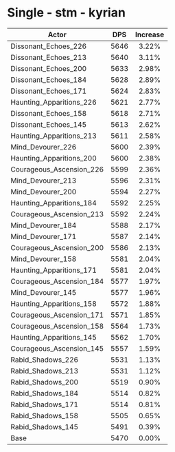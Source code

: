 # Single - stm - kyrian
| Actor | DPS | Increase |
|---|:---:|:---:|
|Dissonant_Echoes_226|5646|3.22%|
|Dissonant_Echoes_213|5640|3.11%|
|Dissonant_Echoes_200|5633|2.98%|
|Dissonant_Echoes_184|5628|2.89%|
|Dissonant_Echoes_171|5624|2.83%|
|Haunting_Apparitions_226|5621|2.77%|
|Dissonant_Echoes_158|5618|2.71%|
|Dissonant_Echoes_145|5613|2.62%|
|Haunting_Apparitions_213|5611|2.58%|
|Mind_Devourer_226|5600|2.39%|
|Haunting_Apparitions_200|5600|2.38%|
|Courageous_Ascension_226|5599|2.36%|
|Mind_Devourer_213|5596|2.31%|
|Mind_Devourer_200|5594|2.27%|
|Haunting_Apparitions_184|5592|2.25%|
|Courageous_Ascension_213|5592|2.24%|
|Mind_Devourer_184|5588|2.17%|
|Mind_Devourer_171|5587|2.14%|
|Courageous_Ascension_200|5586|2.13%|
|Mind_Devourer_158|5581|2.04%|
|Haunting_Apparitions_171|5581|2.04%|
|Courageous_Ascension_184|5577|1.97%|
|Mind_Devourer_145|5577|1.96%|
|Haunting_Apparitions_158|5572|1.88%|
|Courageous_Ascension_171|5571|1.85%|
|Courageous_Ascension_158|5564|1.73%|
|Haunting_Apparitions_145|5562|1.70%|
|Courageous_Ascension_145|5557|1.59%|
|Rabid_Shadows_226|5531|1.13%|
|Rabid_Shadows_213|5531|1.12%|
|Rabid_Shadows_200|5519|0.90%|
|Rabid_Shadows_184|5514|0.82%|
|Rabid_Shadows_171|5514|0.81%|
|Rabid_Shadows_158|5505|0.65%|
|Rabid_Shadows_145|5491|0.39%|
|Base|5470|0.00%|
